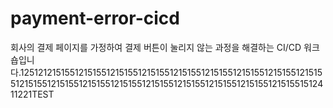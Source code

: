 # payment-error-cicd
회사의 결제 페이지를 가정하여 결제 버튼이 눌리지 않는 과정을 해결하는 CI/CD 워크숍입니다.125121215155121515512151551215155121515512151551215155121515512151551215155121515512151551215155121515512151551215155121515512151551512411221TEST
